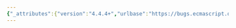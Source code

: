 ```yaml
---
{"_attributes":{"version":"4.4.4+","urlbase":"https://bugs.ecmascript.org/","maintainer":"dherman@mozilla.com"},"bug":{"bug_id":2273,"creation_ts":"2013-11-13 16:29:00 -0800","short_desc":"9.1.10 [Delete] has mis-indentation","delta_ts":"2014-01-27 10:06:28 -0800","product":"Draft for 6th Edition","component":"editorial issue","version":"Rev 21: November 8, 2013 Draft","rep_platform":"All","op_sys":"All","bug_status":"RESOLVED","resolution":"FIXED","priority":"Normal","bug_severity":"enhancement","everconfirmed":true,"reporter":{"uid":"rafaelw","name":"Rafael Weinstein"},"assigned_to":{"uid":"allen","name":"Allen Wirfs-Brock"},"long_desc":[{"commentid":6709,"comment_count":0,"who":{"uid":"rafaelw","name":"Rafael Weinstein"},"bug_when":"2013-11-13 16:29:47 -0800","thetext":"Steps 5 & 6 should be steps 4a & 4b (lost an indent)"},{"commentid":6766,"comment_count":1,"who":{"uid":"allen","name":"Allen Wirfs-Brock"},"bug_when":"2013-11-14 11:24:53 -0800","thetext":"fixed in rev22 editor's draft"},{"commentid":7125,"comment_count":2,"who":{"uid":"allen","name":"Allen Wirfs-Brock"},"bug_when":"2014-01-27 10:06:28 -0800","thetext":"fixed in Rev22 (January 20, 2013) release"}]}}
---
```

